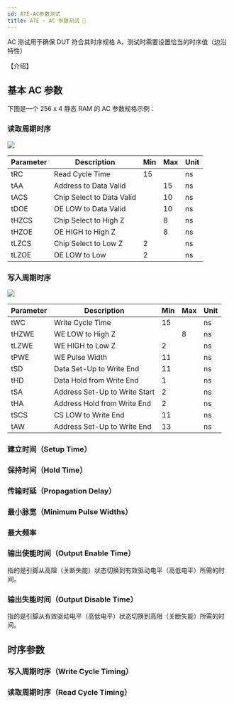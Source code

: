 ```yaml
---
id: ATE-AC参数测试
title: ATE - AC 参数测试 🚧
---
```


AC 测试用于确保 DUT 符合其时序规格 A，测试时需要设置恰当的时序值（边沿特性）

【介绍】

## 基本 AC 参数

下图是一个 256 x 4 静态 RAM 的 AC 参数规格示例：

### 读取周期时序

![](https://cos.wiki-power.com/img/20220731190300.png)

| Parameter | Description               | Min | Max | Unit |
| --------- | ------------------------- | --- | --- | ---- |
| tRC       | Read Cycle Time           | 15  |     | ns   |
| tAA       | Address to Data Valid     |     | 15  | ns   |
| tACS      | Chip Select to Data Valid |     | 10  | ns   |
| tDOE      | OE LOW to Data Valid      |     | 10  | ns   |
| tHZCS     | Chip Select to High Z     |     | 8   | ns   |
| tHZOE     | OE HIGH to High Z         |     | 8   | ns   |
| tLZCS     | Chip Select to Low Z      | 2   |     | ns   |
| tLZOE     | OE LOW to Low             | 2   |     | ns   |

### 写入周期时序

![](https://cos.wiki-power.com/img/20220731190328.png)

| Parameter | Description                   | Min | Max | Unit |
| --------- | ----------------------------- | --- | --- | ---- |
| tWC       | Write Cycle Time              | 15  |     | ns   |
| tHZWE     | WE LOW to High Z              |     | 8   | ns   |
| tLZWE     | WE HIGH to Low Z              | 2   |     | ns   |
| tPWE      | WE Pulse Width                | 11  |     | ns   |
| tSD       | Data Set-Up to Write End      | 11  |     | ns   |
| tHD       | Data Hold from Write End      | 1   |     | ns   |
| tSA       | Address Set-Up to Write Start | 2   |     | ns   |
| tHA       | Address Hold from Write End   | 2   |     | ns   |
| tSCS      | CS LOW to Write End           | 11  |     | ns   |
| tAW       | Address Set-Up to Write End   | 13  |     | ns   |

### 建立时间（Setup Time）

### 保持时间（Hold Time）

### 传输时延（Propagation Delay）

### 最小脉宽（Minimum Pulse Widths）

### 最大频率

### 输出使能时间（Output Enable Time）

指的是引脚从高阻（关断失能）状态切换到有效驱动电平（高低电平）所需的时间。

### 输出失能时间（Output Disable Time）

指的是引脚从有效驱动电平（高低电平）状态切换到高阻（关断失能）所需的时间。

## 时序参数

### 写入周期时序（Write Cycle Timing）

### 读取周期时序（Read Cycle Timing）
